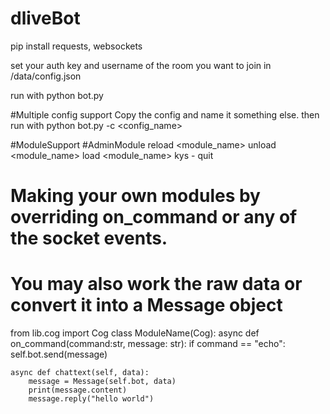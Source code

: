 # dliveBot

pip install requests, websockets

set your auth key and username of the room you want to join in /data/config.json

run with python bot.py

#Multiple config support
Copy the config and name it something else. then run with python bot.py -c <config_name> 
 
 
 
 #ModuleSupport 
 #AdminModule
 reload <module_name>
 unload <module_name>
 load <module_name>
 kys  - quit
 
# Making your own modules by overriding on_command or any of the socket events. 
# You may also work the raw data or convert it into a Message object

from lib.cog import Cog
class ModuleName(Cog):
    async def on_command(command:str, message: str):
        if command == "echo":
            self.bot.send(message)
  
    async def chattext(self, data):
        message = Message(self.bot, data)
        print(message.content)
        message.reply("hello world")
